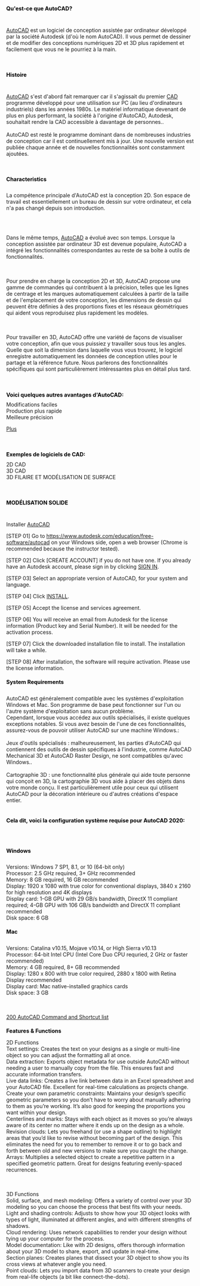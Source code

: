 <!-- Introduce newCAD/cad.md -->
<h1 style="font-size:1.5vw"><span style="color:black">Qu'est-ce que AutoCAD?</span></h1>
<br>

[AutoCAD](https://www.autodesk.com/products/autocad/free-trial) est un logiciel de conception assistée par ordinateur développé par la société Autodesk (d'où le nom AutoCAD). Il vous permet de dessiner et de modifier des conceptions numériques 2D et 3D plus rapidement et facilement que vous ne le pourriez à la main.

<br><h1 style="font-size:1.5vw"><span style="color:black">Histoire</span></h1>
<br>

[AutoCAD](https://www.autodesk.com/products/autocad/free-trial) s'est d'abord fait remarquer car il s'agissait du premier [CAD](https://all3dp.com/2/what-is-cad-software/) programme développé pour une utilisation sur PC (au lieu d'ordinateurs industriels) dans les années 1980s. Le matériel informatique devenant de plus en plus performant, la société à l'origine d'AutoCAD, Autodesk, souhaitait rendre la CAD accessible à davantage de personnes.. 
<br><br>
AutoCAD est resté le programme dominant dans de nombreuses industries de conception car il est continuellement mis à jour. Une nouvelle version est publiée chaque année et de nouvelles fonctionnalités sont constamment ajoutées.

<br><h1 style="font-size:1.5vw"><span style="color:black">Characteristics</span></h1>
<br>La compétence principale d'AutoCAD est la conception 2D. Son espace de travail est essentiellement un bureau de dessin sur votre ordinateur, et cela n'a pas changé depuis son introduction.

<br><br>

Dans le même temps, [AutoCAD](https://www.autodesk.com/products/autocad/free-trial) a évolué avec son temps. Lorsque la conception assistée par ordinateur 3D est devenue populaire, AutoCAD a intégré les fonctionnalités correspondantes au reste de sa boîte à outils de fonctionnalités.

<br><br>
Pour prendre en charge la conception 2D et 3D, AutoCAD propose une gamme de commandes qui contribuent à la précision, telles que les lignes de centrage et les marques automatiquement calculées à partir de la taille et de l'emplacement de votre conception, les dimensions de dessin qui peuvent être définies à des proportions fixes et les réseaux géométriques qui aident vous reproduisez plus rapidement les modèles.

<br><br>
Pour travailler en 3D, AutoCAD offre une variété de façons de visualiser votre conception, afin que vous puissiez y travailler sous tous les angles. Quelle que soit la dimension dans laquelle vous vous trouvez, le logiciel enregistre automatiquement les données de conception utiles pour le partage et la référence future. Nous parlerons des fonctionnalités spécifiques qui sont particulièrement intéressantes plus en détail plus tard.

<br><h1 style="font-size:1.5vw"><span style="color:black">Voici quelques autres avantages d'AutoCAD:</span></h1>
Modifications faciles
<br>Production plus rapide
<br>Meilleure précision
<br>

[Plus](https://www.chartercollege.edu/news-hub/who-uses-autocad-and-why-it-important)

<br><h1 style="font-size:1.5vw"><span style="color:black">Exemples de logiciels de CAD: </span></h1>
2D CAD
<br>3D CAD
<br>3D FILAIRE ET MODÉLISATION DE SURFACE

<br><h1 style="font-size:1.5vw"><span style="color:black">MODÉLISATION SOLIDE </span></h1>
<br>

Installer [AutoCAD](https://www.autodesk.com/products/autocad/free-trial)
<br>

[STEP 01] Go to https://www.autodesk.com/education/free-software/autocad on your Windows side, open a web browser (Chrome is recommended because the instructor tested).
<br>

[STEP 02] Click [CREATE ACCOUNT] if you do not have one. If you already have an Autodesk account, please sign in by clicking [SIGN IN](https://accounts.autodesk.com/Authentication/LogOn?viewmode=iframe&ReturnUrl=%2Fauthorize%3Fviewmode%3Diframe%26lang%3Den%26realm%3Ddownload-www.autodesk.com%26ctx%3Dadsk-download-www%26AuthKey%3Dfbdb35f8-2a05-4fa8-a190-5941bc22236d#username).
<br>

[STEP 03] Select an appropriate version of AutoCAD, for your system and language.
<br>

[STEP 04] Click [INSTALL](https://www.autodesk.com/products/autocad/free-trial).
<br>

[STEP 05] Accept the license and services agreement.
<br>

[STEP 06] You will receive an email from Autodesk for the license information (Product key and Serial Number). It will be needed for the activation process.
<br>

[STEP 07] Click the downloaded installation file to install. The installation will take a while.
<br>

[STEP 08] After installation, the software will require activation. Please use the license information.
<br><h1 style="font-size:1.5vw"><span style="color:black">System Requirements </span></h1>
<br>
AutoCAD est généralement compatible avec les systèmes d'exploitation Windows et Mac. Son programme de base peut fonctionner sur l'un ou l'autre système d'exploitation sans aucun problème.
<br>Cependant, lorsque vous accédez aux outils spécialisés, il existe quelques exceptions notables. Si vous avez besoin de l'une de ces fonctionnalités, assurez-vous de pouvoir utiliser AutoCAD sur une machine Windows.:
<br><br>
Jeux d'outils spécialisés : malheureusement, les parties d'AutoCAD qui contiennent des outils de dessin spécifiques à l'industrie, comme AutoCAD Mechanical 3D et AutoCAD Raster Design, ne sont compatibles qu'avec Windows..
<br><br>
Cartographie 3D : une fonctionnalité plus générale qui aide toute personne qui conçoit en 3D, la cartographie 3D vous aide à placer des objets dans votre monde conçu. Il est particulièrement utile pour ceux qui utilisent AutoCAD pour la décoration intérieure ou d'autres créations d'espace entier.
<br><br>
<h1 style="font-size:1.5vw"><span style="color:black">Cela dit, voici la configuration système requise pour AutoCAD 2020: </span></h1>
<br><br>
<h1 style="font-size:1.5vw"><span style="color:black">Windows </span></h1>
<br>Versions: Windows 7 SP1, 8.1, or 10 (64-bit only)
<br>Processor: 2.5 GHz required, 3+ GHz recommended
<br>Memory: 8 GB required, 16 GB recommended
<br>Display: 1920 x 1080 with true color for conventional displays, 3840 x 2160 for high resolution and 4K displays
<br>Display card: 1-GB GPU with 29 GB/s bandwidth, DirectX 11 compliant required; 4-GB GPU with 106 GB/s bandwidth and DirectX 11 compliant recommended
<br>Disk space: 6 GB
<h1 style="font-size:1.5vw"><span style="color:black">Mac </span></h1>
<br>Versions: Catalina v10.15, Mojave v10.14, or High Sierra v10.13
<br>Processor: 64-bit Intel CPU (Intel Core Duo CPU requried, 2 GHz or faster recommended)
<br>Memory: 4 GB required, 8+ GB recommended
<br>Display: 1280 x 800 with true color required, 2880 x 1800 with Retina Display recommended
<br>Display card: Mac native-installed graphics cards
<br>Disk space: 3 GB
<br><br>
<br>

[200 AutoCAD Command and Shortcut list](https://www.thesourcecad.com/autocad-commands/)


<h1 style="font-size:1.5vw"><span style="color:black">Features & Functions</span></h1>

2D Functions
<br>Text settings: Creates the text on your designs as a single or multi-line object so you can adjust the formatting all at once.
<br>Data extraction: Exports object metadata for use outside AutoCAD without needing a user to manually copy from the file. This ensures fast and accurate information transfers.
<br>Live data links: Creates a live link between data in an Excel spreadsheet and your AutoCAD file. Excellent for real-time calculations as projects change.
<br>Create your own parametric constraints: Maintains your design’s specific geometric parameters so you don’t have to worry about manually adhering to them as you’re working. It’s also good for keeping the proportions you want within your design.
<br>Centerlines and marks: Stays with each object as it moves so you’re always aware of its center no matter where it ends up on the design as a whole.
<br>Revision clouds: Lets you freehand (or use a shape outline) to highlight areas that you’d like to revise without becoming part of the design. This eliminates the need for you to remember to remove it or to go back and forth between old and new versions to make sure you caught the change.
<br>Arrays: Multiplies a selected object to create a repetitive pattern in a specified geometric pattern. Great for designs featuring evenly-spaced recurrences.

<br><br>3D Functions
<br>Solid, surface, and mesh modeling: Offers a variety of control over your 3D modeling so you can choose the process that best fits with your needs.
<br>Light and shading controls: Adjusts to show how your 3D object looks with types of light, illuminated at different angles, and with different strengths of shadows.
<br>Cloud rendering: Uses network capabilities to render your design without tying up your computer for the process.
<br>Model documentation: Like with 2D designs, offers thorough information about your 3D model to share, export, and update in real-time.
<br>Section planes: Creates planes that dissect your 3D object to show you its cross views at whatever angle you need.
<br>Point clouds: Lets you import data from 3D scanners to create your design from real-life objects (a bit like connect-the-dots).

